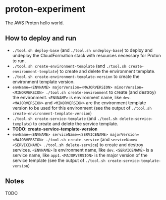 # proton-experiment

The AWS Proton hello world.

## How to deploy and run

* `./tool.sh deploy-base` (and `./tool.sh undeploy-base`) to deploy and undeploy the CloudFormation stack with resources necessary for Proton to run.
* `./tool.sh create-environment-template` (and `./tool.sh create-environment-template`) to create and delete the environment template.
* `./tool.sh create-environment-template-version` to create the environment template version.
* `envName=<ENVNAME> majorVersion=<MAJORVERSION> minorVersion=<MINORVERSION> ./tool.sh create-environment` to create (and destroy) the environment. `<ENVNAME>` is environment name, like `dev`. `<MAJORVERSION>` and `<MINORVERSION>` are the environment template version to be used for this environment (see the output of `./tool.sh create-environment-template-version`)
* `./tool.sh create-service-template` (and `./tool.sh delete-service-template`) to create and delete the service template.
* **TODO: create-service-template-version**
* `envName=<ENVNAME> serviceName=<SERVICENAME> majorVersion=<MAJORVERSION> ./tool.sh create-service` (and `serviceName=<SERVICENAME> ./tool.sh delete-service`) to create and destroy services. `<ENVNAME>` is environment name, like `dev`. `<SERVICENAME>` is a service name, like `app1`. `<MAJORVERSION>` is the major version of the service template  (see the output of `./tool.sh create-service-template-version`)

## Notes

TODO
